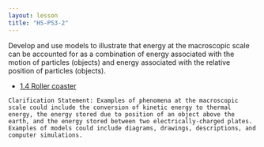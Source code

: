 ```yaml
---
layout: lesson
title: "HS-PS3-2"
---
```

<script src="https://cdn.mathjax.org/mathjax/latest/MathJax.js?config=TeX-AMS-MML_HTMLorMML" type="text/javascript"></script>

<!--<center>
<img src="images/pt-row-col.png" alt="drawing" width="90%"/>
</center>
-->
Develop and use models to illustrate that energy at the macroscopic scale can be accounted for as a combination of energy associated with the motion of particles (objects) and energy associated with the relative position of particles (objects).

  * [1.4 Roller coaster](/edu-iprs/1.4-energy)
<!--more-->

    Clarification Statement: Examples of phenomena at the macroscopic scale could include the conversion of kinetic energy to thermal energy, the energy stored due to position of an object above the earth, and the energy stored between two electrically-charged plates. Examples of models could include diagrams, drawings, descriptions, and computer simulations.
